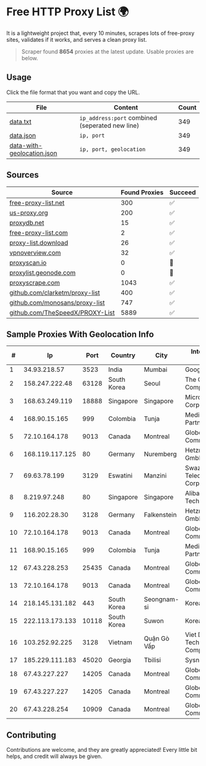 
# Free HTTP Proxy List 🌍

It is a lightweight project that, every 10 minutes, scrapes lots of free-proxy sites, validates if it works, and serves a clean proxy list.


> Scraper found **8654** proxies at the latest update. Usable proxies are below.

## Usage

Click the file format that you want and copy the URL.


|File|Content|Count|
|----|-------|-----|
|[data.txt](https://raw.githubusercontent.com/themiralay/Proxy-List-World/master/data.txt)|`ip_address:port` combined (seperated new line)|349|
|[data.json](https://raw.githubusercontent.com/themiralay/Proxy-List-World/master/data.json)|`ip, port`|349|
|[data-with-geolocation.json](https://raw.githubusercontent.com/themiralay/Proxy-List-World/master/data-with-geolocation.json)|`ip, port, geolocation`|349|

## Sources

|Source|Found Proxies|Succeed|
|------|-------------|-------|
|[free-proxy-list.net](https://free-proxy-list.net)|300|✅|
|[us-proxy.org](https://www.us-proxy.org)|200|✅|
|[proxydb.net](http://proxydb.net)|15|✅|
|[free-proxy-list.com](https://free-proxy-list.com/?page=&port=&type%5B%5D=http&type%5B%5D=https&up_time=0&search=Search)|2|✅|
|[proxy-list.download](https://www.proxy-list.download/HTTP)|26|✅|
|[vpnoverview.com](https://vpnoverview.com/privacy/anonymous-browsing/free-proxy-servers)|32|✅|
|[proxyscan.io](https://www.proxyscan.io)|0|🚫|
|[proxylist.geonode.com](https://proxylist.geonode.com/api/proxy-list?limit=300&page=1&sort_by=lastChecked&sort_type=desc&protocols=http,https)|0|🚫|
|[proxyscrape.com](https://api.proxyscrape.com/v2/?request=displayproxies&protocol=http&timeout=10000&country=all&ssl=all&anonymity=all)|1043|✅|
|[github.com/clarketm/proxy-list](https://raw.githubusercontent.com/clarketm/proxy-list/master/proxy-list-raw.txt)|400|✅|
|[github.com/monosans/proxy-list](https://raw.githubusercontent.com/monosans/proxy-list/main/proxies/http.txt)|747|✅|
|[github.com/TheSpeedX/PROXY-List](https://raw.githubusercontent.com/TheSpeedX/PROXY-List/master/http.txt)|5889|✅|


## Sample Proxies With Geolocation Info

|#|Ip|Port|Country|City|Internet Service Provider|
|-|--|----|-------|----|-------------------------|
|1|34.93.218.57|3523|India|Mumbai|Google LLC|
|2|158.247.222.48|63128|South Korea|Seoul|The Constant Company, LLC|
|3|168.63.249.119|18888|Singapore|Singapore|Microsoft Corporation|
|4|168.90.15.165|999|Colombia|Tunja|Media Commerce Partners S.A|
|5|72.10.164.178|9013|Canada|Montreal|GloboTech Communications|
|6|168.119.117.125|80|Germany|Nuremberg|Hetzner Online GmbH|
|7|69.63.78.199|3129|Eswatini|Manzini|Swaziland Posts & Telecommunications Corp.|
|8|8.219.97.248|80|Singapore|Singapore|Alibaba (US) Technology Co., Ltd.|
|9|116.202.28.30|3128|Germany|Falkenstein|Hetzner Online GmbH|
|10|72.10.164.178|9013|Canada|Montreal|GloboTech Communications|
|11|168.90.15.165|999|Colombia|Tunja|Media Commerce Partners S.A|
|12|67.43.228.253|25435|Canada|Montreal|GloboTech Communications|
|13|72.10.164.178|9013|Canada|Montreal|GloboTech Communications|
|14|218.145.131.182|443|South Korea|Seongnam-si|Korea Telecom|
|15|222.113.173.133|10118|South Korea|Suwon|Korea Telecom|
|16|103.252.92.225|3128|Vietnam|Quận Gò Vấp|Viet Digital Technology Liability Company|
|17|185.229.111.183|45020|Georgia|Tbilisi|Sysnet LLC|
|18|67.43.227.227|14205|Canada|Montreal|GloboTech Communications|
|19|67.43.227.227|14205|Canada|Montreal|GloboTech Communications|
|20|67.43.228.254|10909|Canada|Montreal|GloboTech Communications|



## Contributing

Contributions are welcome, and they are greatly appreciated! Every
little bit helps, and credit will always be given.

